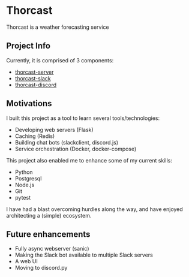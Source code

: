 # Thorcast

Thorcast is a weather forecasting service

## Project Info

Currently, it is comprised of 3 components:

- [thorcast-server](https://github.com/kylep342/thorcast-server)
- [thorcast-slack](https://github.com/kylep342/thorcast-slack)
- [thorcast-discord](https://github.com/kylep342/thorcast-discord)

## Motivations

I built this project as a tool to learn several tools/technologies:

- Developing web servers (Flask)
- Caching (Redis)
- Building chat bots (slackclient, discord.js)
- Service orchestration (Docker, docker-compose)

This project also enabled me to enhance some of my current skills:

- Python
- Postgresql
- Node.js
- Git
- pytest

I have had a blast overcoming hurdles along the way, and have enjoyed architecting a (simple) ecosystem.

## Future enhancements

- Fully async webserver (sanic)
- Making the Slack bot available to multiple Slack servers
- A web UI
- Moving to discord.py
